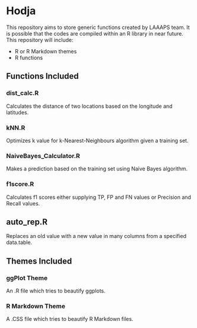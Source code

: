 # Hodja

This repository aims to store generic functions created by LAAAPS team. It is possible that the codes are compiled within an R library in near future. This repository will include:

* R or R Markdown themes
* R functions

## Functions Included

### dist_calc.R

Calculates the distance of two locations based on the longitude and latitudes.

### kNN.R

Optimizes k value for k-Nearest-Neighbours algorithm given a training set.

### NaiveBayes_Calculator.R

Makes a prediction based on the training set using Naive Bayes algorithm.

### f1score.R

Calculates f1 scores either supplying TP, FP and FN values or Precision and Recall values.

## auto_rep.R

Replaces an old value with a new value in many columns from a specified data.table.

## Themes Included

### ggPlot Theme

An .R file which tries to beautify ggplots.

### R Markdown Theme

A .CSS file which tries to beautify R Markdown files.